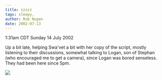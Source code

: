 ```yaml
---
title: zzzzz
tags: sleepy, 
author: Rob Nugen
date: 2002-07-13
---
```


<p class=date>1:31am CDT Sunday 14 July 2002</p>

<p>Up a bit late, helping Swa'vet a bit with her copy of the script,
mostly listening to their discussions, somewhat talking to Logan, son
of Stephan (who encouraged me to get a camera), since Logan was bored
senseless.  They had been here since 5pm.</p>

<p><img src="/images/rob/wL-ROB.gif"/></p>
